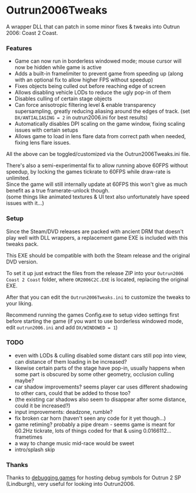 # Outrun2006Tweaks
A wrapper DLL that can patch in some minor fixes & tweaks into Outrun 2006: Coast 2 Coast.

### Features
- Game can now run in borderless windowed mode; mouse cursor will now be hidden while game is active
- Adds a built-in framelimiter to prevent game from speeding up (along with an optional fix to allow higher FPS without speedup)
- Fixes objects being culled out before reaching edge of screen
- Allows disabling vehicle LODs to reduce the ugly pop-in of them
- Disables culling of certain stage objects
- Can force anisotropic filtering level & enable transparency supersampling, greatly reducing aliasing around the edges of track. (set `DX/ANTIALIASING = 2` in outrun2006.ini for best results)
- Automatically disables DPI scaling on the game window, fixing scaling issues with certain setups
- Allows game to load in lens flare data from correct path when needed, fixing lens flare issues.

All the above can be toggled/customized via the Outrun2006Tweaks.ini file.

There's also a semi-experimental fix to allow running above 60FPS without speedup, by locking the games tickrate to 60FPS while draw-rate is unlimited.  
Since the game will still internally update at 60FPS this won't give as much benefit as a true framerate-unlock though.  
(some things like animated textures & UI text also unfortunately have speed issues with it...)

### Setup
Since the Steam/DVD releases are packed with ancient DRM that doesn't play well with DLL wrappers, a replacement game EXE is included with this tweaks pack.

This EXE should be compatible with both the Steam release and the original DVD version.

To set it up just extract the files from the release ZIP into your `Outrun2006 Coast 2 Coast` folder, where `OR2006C2C.EXE` is located, replacing the original EXE.

After that you can edit the `Outrun2006Tweaks.ini` to customize the tweaks to your liking.

Recommend running the games Config.exe to setup video settings first before starting the game (if you want to use borderless windowed mode, edit `outrun2006.ini` and add `DX/WINDOWED = 1`)

### TODO
- even with LODs & culling disabled some distant cars still pop into view, can distance of them loading in be increased?
- likewise certain parts of the stage have pop-in, usually happens when some part is obscured by some other geometry, occlusion culling maybe?
- car shadow improvements? seems player car uses different shadowing to other cars, could that be added to those too?
-   (the existing car shadows also seem to disappear after some distance, could it be increased?)
- input improvements: deadzone, rumble?
- fix broken car horn (haven't seen any code for it yet though...)
- game retiming? probably a pipe dream - seems game is meant for 60.2Hz tickrate, lots of things coded for that & using 0.0166112... frametimes
- a way to change music mid-race would be sweet
- intro/splash skip

### Thanks
Thanks to [debugging.games](http://debugging.games) for hosting debug symbols for Outrun 2 SP (Lindburgh), very useful for looking into Outrun2006.
